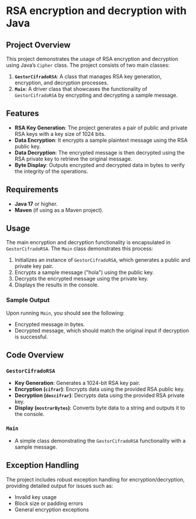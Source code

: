 # RSA encryption and decryption with Java

## Project Overview
This project demonstrates the usage of RSA encryption and decryption using Java’s `Cipher` class. The project consists of two main classes:
1. **`GestorCifradoRSA`**: A class that manages RSA key generation, encryption, and decryption processes.
2. **`Main`**: A driver class that showcases the functionality of `GestorCifradoRSA` by encrypting and decrypting a sample message.

## Features
- **RSA Key Generation**: The project generates a pair of public and private RSA keys with a key size of 1024 bits.
- **Data Encryption**: It encrypts a sample plaintext message using the RSA public key.
- **Data Decryption**: The encrypted message is then decrypted using the RSA private key to retrieve the original message.
- **Byte Display**: Outputs encrypted and decrypted data in bytes to verify the integrity of the operations.

## Requirements
- **Java 17** or higher.
- **Maven** (if using as a Maven project).

## Usage
The main encryption and decryption functionality is encapsulated in `GestorCifradoRSA`. The `Main` class demonstrates this process:
1. Initializes an instance of `GestorCifradoRSA`, which generates a public and private key pair.
2. Encrypts a sample message ("hola") using the public key.
3. Decrypts the encrypted message using the private key.
4. Displays the results in the console.

### Sample Output
Upon running `Main`, you should see the following:
- Encrypted message in bytes.
- Decrypted message, which should match the original input if decryption is successful.

## Code Overview
### `GestorCifradoRSA`
- **Key Generation**: Generates a 1024-bit RSA key pair.
- **Encryption (`cifrar`)**: Encrypts data using the provided RSA public key.
- **Decryption (`descifrar`)**: Decrypts data using the provided RSA private key.
- **Display (`mostrarBytes`)**: Converts byte data to a string and outputs it to the console.

### `Main`
- A simple class demonstrating the `GestorCifradoRSA` functionality with a sample message.
  
## Exception Handling
The project includes robust exception handling for encryption/decryption, providing detailed output for issues such as:
- Invalid key usage
- Block size or padding errors
- General encryption exceptions
